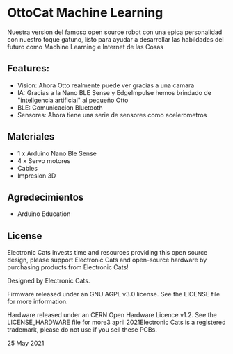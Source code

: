 # OttoCat Machine Learning

Nuestra version del famoso open source robot con una epica personalidad con nuestro toque gatuno, listo para ayudar a desarrollar las habildades del futuro como Machine Learning e Internet de las Cosas

## Features:
 - Vision: Ahora Otto realmente puede ver gracias a una camara
 - IA: Gracias a la Nano BLE Sense y EdgeImpulse hemos brindado de "inteligencia artificial" al pequeño Otto
 - BLE: Comunicacion Bluetooth
 - Sensores: Ahora tiene una serie de sensores como acelerometros
 
 ## Materiales
 - 1 x Arduino Nano Ble Sense
 - 4 x Servo motores
 - Cables
 - Impresion 3D

## Agredecimientos

- Arduino Education

## License
Electronic Cats invests time and resources providing this open source design, please support Electronic Cats and open-source hardware by purchasing products from Electronic Cats!

Designed by Electronic Cats.

Firmware released under an GNU AGPL v3.0 license. See the LICENSE file for more information.

Hardware released under an CERN Open Hardware Licence v1.2. See the LICENSE_HARDWARE file for more3 april 2021Electronic Cats is a registered trademark, please do not use if you sell these PCBs.

25 May 2021
